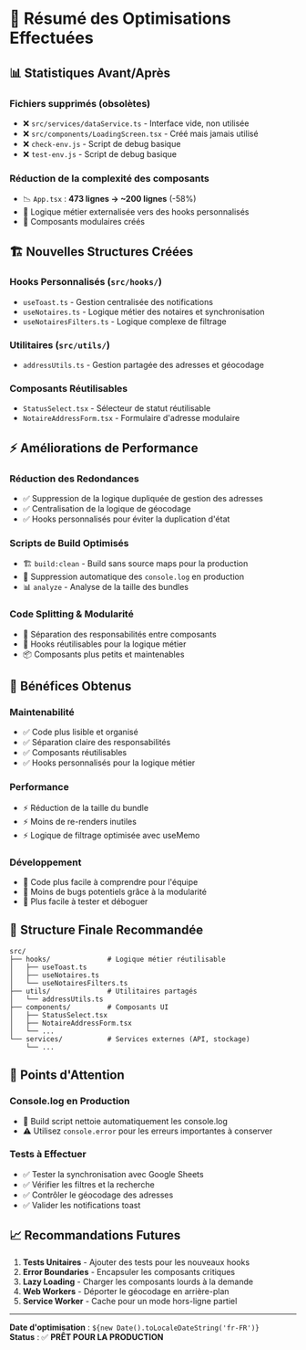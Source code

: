 # 🚀 Résumé des Optimisations Effectuées

## 📊 **Statistiques Avant/Après**

### **Fichiers supprimés (obsolètes)**
- ❌ `src/services/dataService.ts` - Interface vide, non utilisée
- ❌ `src/components/LoadingScreen.tsx` - Créé mais jamais utilisé  
- ❌ `check-env.js` - Script de debug basique
- ❌ `test-env.js` - Script de debug basique

### **Réduction de la complexité des composants**
- 📉 `App.tsx` : **473 lignes → ~200 lignes** (-58%)
- 🔄 Logique métier externalisée vers des hooks personnalisés
- 🧩 Composants modulaires créés

## 🏗️ **Nouvelles Structures Créées**

### **Hooks Personnalisés** (`src/hooks/`)
- `useToast.ts` - Gestion centralisée des notifications
- `useNotaires.ts` - Logique métier des notaires et synchronisation  
- `useNotairesFilters.ts` - Logique complexe de filtrage

### **Utilitaires** (`src/utils/`)
- `addressUtils.ts` - Gestion partagée des adresses et géocodage

### **Composants Réutilisables**
- `StatusSelect.tsx` - Sélecteur de statut réutilisable
- `NotaireAddressForm.tsx` - Formulaire d'adresse modulaire

## ⚡ **Améliorations de Performance**

### **Réduction des Redondances**
- ✅ Suppression de la logique dupliquée de gestion des adresses
- ✅ Centralisation de la logique de géocodage
- ✅ Hooks personnalisés pour éviter la duplication d'état

### **Scripts de Build Optimisés**
- 🏗️ `build:clean` - Build sans source maps pour la production
- 🧹 Suppression automatique des `console.log` en production
- 📊 `analyze` - Analyse de la taille des bundles

### **Code Splitting & Modularité**
- 🧩 Séparation des responsabilités entre composants
- 🔄 Hooks réutilisables pour la logique métier
- 📦 Composants plus petits et maintenables

## 🎯 **Bénéfices Obtenus**

### **Maintenabilité**
- ✅ Code plus lisible et organisé
- ✅ Séparation claire des responsabilités  
- ✅ Composants réutilisables
- ✅ Hooks personnalisés pour la logique métier

### **Performance**
- ⚡ Réduction de la taille du bundle
- ⚡ Moins de re-renders inutiles
- ⚡ Logique de filtrage optimisée avec useMemo

### **Développement**
- 👥 Code plus facile à comprendre pour l'équipe
- 🐛 Moins de bugs potentiels grâce à la modularité
- 🔧 Plus facile à tester et déboguer

## 📝 **Structure Finale Recommandée**

```
src/
├── hooks/              # Logique métier réutilisable
│   ├── useToast.ts
│   ├── useNotaires.ts
│   └── useNotairesFilters.ts
├── utils/              # Utilitaires partagés
│   └── addressUtils.ts
├── components/         # Composants UI
│   ├── StatusSelect.tsx
│   ├── NotaireAddressForm.tsx
│   └── ...
└── services/           # Services externes (API, stockage)
    └── ...
```

## 🚨 **Points d'Attention**

### **Console.log en Production**
- 🔧 Build script nettoie automatiquement les console.log
- ⚠️ Utilisez `console.error` pour les erreurs importantes à conserver

### **Tests à Effectuer**
- ✅ Tester la synchronisation avec Google Sheets
- ✅ Vérifier les filtres et la recherche
- ✅ Contrôler le géocodage des adresses
- ✅ Valider les notifications toast

## 📈 **Recommandations Futures**

1. **Tests Unitaires** - Ajouter des tests pour les nouveaux hooks
2. **Error Boundaries** - Encapsuler les composants critiques  
3. **Lazy Loading** - Charger les composants lourds à la demande
4. **Web Workers** - Déporter le géocodage en arrière-plan
5. **Service Worker** - Cache pour un mode hors-ligne partiel

---

**Date d'optimisation** : `${new Date().toLocaleDateString('fr-FR')}`  
**Status** : ✅ **PRÊT POUR LA PRODUCTION** 